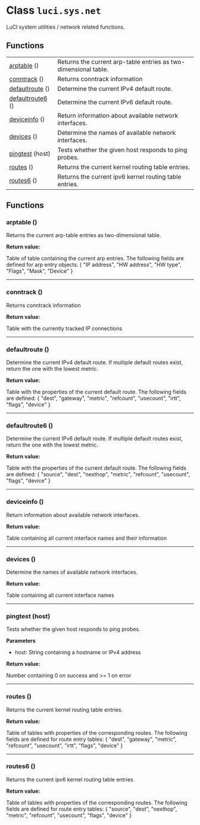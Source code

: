 # Class `luci.sys.net`

LuCI system utilities / network related functions.

## Functions

|                                    |                                                                 |
| -                                  | -                                                               |
| [arptable](#arptable) ()           | Returns the current arp-table entries as two-dimensional table. |
| [conntrack](#conntrack) ()         | Returns conntrack information                                   |
| [defaultroute](#defaultroute) ()   | Determine the current IPv4 default route.                       |
| [defaultroute6](#defaultroute6) () | Determine the current IPv6 default route.                       |
| [deviceinfo](#deviceinfo) ()       | Return information about available network interfaces.          |
| [devices](#devices) ()             | Determine the names of available network interfaces.            |
| [pingtest](#pingtest-host) (host)  | Tests whether the given host responds to ping probes.           |
| [routes](#routes) ()               | Returns the current kernel routing table entries.               |
| [routes6](#routes6) ()             | Returns the current ipv6 kernel routing table entries.          |

## Functions

### arptable ()

Returns the current arp-table entries as two-dimensional table.

**Return value:**

Table of table containing the current arp entries. The following fields are defined for arp entry objects: { "IP address", "HW address", "HW type", "Flags", "Mask", "Device" }

---
### conntrack ()

Returns conntrack information

**Return value:**

Table with the currently tracked IP connections

---
### defaultroute ()

Determine the current IPv4 default route. If multiple default routes exist, return the one with the lowest metric.

**Return value:**

Table with the properties of the current default route. The following fields are defined: { "dest", "gateway", "metric", "refcount", "usecount", "irtt", "flags", "device" }

---
### defaultroute6 ()

Determine the current IPv6 default route. If multiple default routes exist, return the one with the lowest metric.

**Return value:**

Table with the properties of the current default route. The following fields are defined: { "source", "dest", "nexthop", "metric", "refcount", "usecount", "flags", "device" }

---
### deviceinfo ()

Return information about available network interfaces.

**Return value:**

Table containing all current interface names and their information

---
### devices ()

Determine the names of available network interfaces.

**Return value:**

Table containing all current interface names

---
### pingtest (host)

Tests whether the given host responds to ping probes.

**Parameters**

- host: String containing a hostname or IPv4 address

**Return value:**

Number containing 0 on success and >= 1 on error

---
### routes ()

Returns the current kernel routing table entries.

**Return value:**

Table of tables with properties of the corresponding routes. The following fields are defined for route entry tables: { "dest", "gateway", "metric", "refcount", "usecount", "irtt", "flags", "device" }

---
### routes6 ()

Returns the current ipv6 kernel routing table entries.

**Return value:**

Table of tables with properties of the corresponding routes. The following fields are defined for route entry tables: { "source", "dest", "nexthop", "metric", "refcount", "usecount", "flags", "device" }
